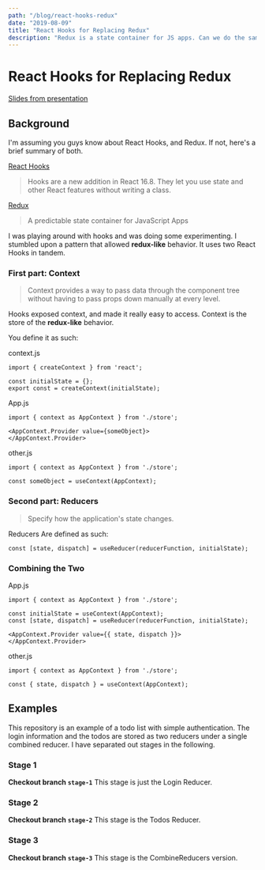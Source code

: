 ```yaml
---
path: "/blog/react-hooks-redux"
date: "2019-08-09"
title: "React Hooks for Replacing Redux"
description: "Redux is a state container for JS apps. Can we do the same thing now that React Hooks are released?"
---
```


# React Hooks for Replacing Redux

[Slides from presentation](https://docs.google.com/presentation/d/13UeoCwjvOpdTXezWQr0YuOoe8qiI6ID-a6_nTsheiqg/edit?usp=sharing)

## Background
I'm assuming you guys know about React Hooks, and Redux. If not, here's a brief summary of both.

[React Hooks](https://reactjs.org/docs/hooks-intro.html)
> Hooks are a new addition in React 16.8. They let you use state and other React features without writing a class.

[Redux](https://redux.js.org/)
> A predictable state container for JavaScript Apps


I was playing around with hooks and was doing some experimenting. I stumbled upon a pattern that allowed **redux-like** behavior. It uses two React Hooks in tandem.

### First part: Context
> Context provides a way to pass data through the component tree without having to pass props down manually at every level.

Hooks exposed context, and made it really easy to access. Context is the store of the **redux-like** behavior.

You define it as such:

context.js
```
import { createContext } from 'react';

const initialState = {};
export const = createContext(initialState);
```

App.js
```
import { context as AppContext } from './store';

<AppContext.Provider value={someObject}>
</AppContext.Provider>
```

other.js
```
import { context as AppContext } from './store';

const someObject = useContext(AppContext);
```



### Second part: Reducers
> Specify how the application's state changes.

Reducers Are defined as such:
```
const [state, dispatch] = useReducer(reducerFunction, initialState);
```

### Combining the Two
App.js
```
import { context as AppContext } from './store';

const initialState = useContext(AppContext);
const [state, dispatch] = useReducer(reducerFunction, initialState);

<AppContext.Provider value={{ state, dispatch }}>
</AppContext.Provider>
```

other.js
```
import { context as AppContext } from './store';

const { state, dispatch } = useContext(AppContext);
```

## Examples

This repository is an example of a todo list with simple authentication. The login information and the todos are stored as two reducers under a single combined reducer. I have separated out stages in the following.

### Stage 1
**Checkout branch `stage-1`**
This stage is just the Login Reducer.

### Stage 2
**Checkout branch `stage-2`**
This stage is the Todos Reducer.

### Stage 3
**Checkout branch `stage-3`**
This stage is the CombineReducers version.